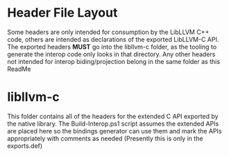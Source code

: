 # Header File Layout
Some headers are only intended for consumption by the LibLLVM C++ code, others are intended as 
declarations of the exported LibLLVM-C API. The exported headers **MUST** go into the libllvm-c
folder, as the tooling to generate the interop code only looks in that directory. Any other headers
not intended for interop biding/projection belong in the same folder as this ReadMe

# libllvm-c
This folder contains all of the headers for the extended C API exported by the native library.
The Build-Interop.ps1 script assumes the extended APIs are placed here so the bindings generator
can use them and mark the APIs appropriately with comments as needed (Presently this is only in the exports.def)
